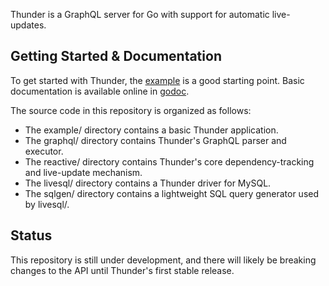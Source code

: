 Thunder is a GraphQL server for Go with support for automatic live-updates.

## Getting Started & Documentation

To get started with Thunder, the [example](example/) is a good
starting point. Basic documentation is available online in
[godoc](http://godoc.org/github.com/samsarahq/thunder).

The source code in this repository is organized as follows:

- The example/ directory contains a basic Thunder application.
- The graphql/ directory contains Thunder's GraphQL parser and executor.
- The reactive/ directory contains Thunder's core dependency-tracking and
  live-update mechanism.
- The livesql/ directory contains a Thunder driver for MySQL.
- The sqlgen/ directory contains a lightweight SQL query generator used by
  livesql/.

## Status

This repository is still under development, and there will likely be breaking
changes to the API until Thunder's first stable release.
